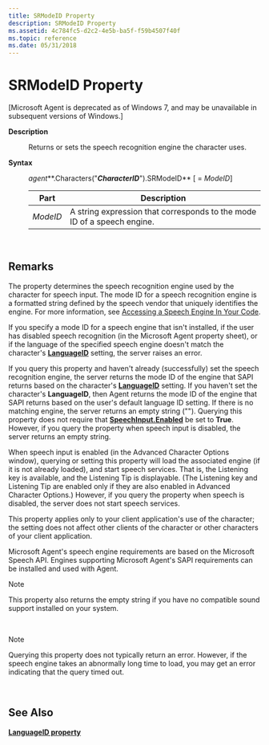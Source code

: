 ```yaml
---
title: SRModeID Property
description: SRModeID Property
ms.assetid: 4c784fc5-d2c2-4e5b-ba5f-f59b4507f40f
ms.topic: reference
ms.date: 05/31/2018
---
```


# SRModeID Property

\[Microsoft Agent is deprecated as of Windows 7, and may be unavailable in subsequent versions of Windows.\]

<dl> <dt>

<span id="Description"></span><span id="description"></span><span id="DESCRIPTION"></span>**Description**
</dt> <dd>

Returns or sets the speech recognition engine the character uses.

</dd> <dt>

<span id="Syntax"></span><span id="syntax"></span><span id="SYNTAX"></span>**Syntax**
</dt> <dd>

*agent***.Characters("***CharacterID***").SRModeID** \[ = *ModeID*\]



| Part     | Description                                                             |
|----------|-------------------------------------------------------------------------|
| *ModeID* | A string expression that corresponds to the mode ID of a speech engine. |



 

</dd> </dl>

## Remarks

The property determines the speech recognition engine used by the character for speech input. The mode ID for a speech recognition engine is a formatted string defined by the speech vendor that uniquely identifies the engine. For more information, see [Accessing a Speech Engine In Your Code](accessing-a-speech-engine-in-your-code.md).

If you specify a mode ID for a speech engine that isn't installed, if the user has disabled speech recognition (in the Microsoft Agent property sheet), or if the language of the specified speech engine doesn't match the character's [**LanguageID**](languageid-property.md) setting, the server raises an error.

If you query this property and haven't already (successfully) set the speech recognition engine, the server returns the mode ID of the engine that SAPI returns based on the character's [**LanguageID**](languageid-property.md) setting. If you haven't set the character's **LanguageID**, then Agent returns the mode ID of the engine that SAPI returns based on the user's default language ID setting. If there is no matching engine, the server returns an empty string (""). Querying this property does not require that [**SpeechInput.Enabled**](https://www.bing.com/search?q=**SpeechInput.Enabled**) be set to **True**. However, if you query the property when speech input is disabled, the server returns an empty string.

When speech input is enabled (in the Advanced Character Options window), querying or setting this property will load the associated engine (if it is not already loaded), and start speech services. That is, the Listening key is available, and the Listening Tip is displayable. (The Listening key and Listening Tip are enabled only if they are also enabled in Advanced Character Options.) However, if you query the property when speech is disabled, the server does not start speech services.

This property applies only to your client application's use of the character; the setting does not affect other clients of the character or other characters of your client application.

Microsoft Agent's speech engine requirements are based on the Microsoft Speech API. Engines supporting Microsoft Agent's SAPI requirements can be installed and used with Agent.

> [!Note]  
> This property also returns the empty string if you have no compatible sound support installed on your system.

 

> [!Note]  
> Querying this property does not typically return an error. However, if the speech engine takes an abnormally long time to load, you may get an error indicating that the query timed out.

 

## See Also

[**LanguageID property**](languageid-property.md)


 

 




